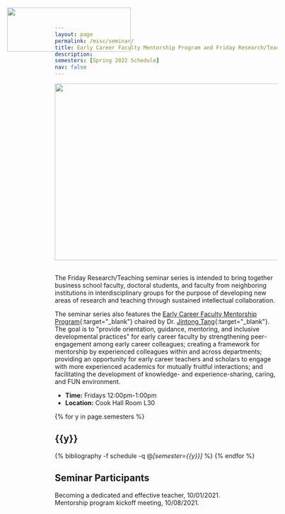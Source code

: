 ```yaml
---
layout: page
permalink: /misc/seminar/
title: Early Career Faculty Mentorship Program and Friday Research/Teaching Seminar Series
description: 
semesters: [Spring 2022 Schedule]
nav: false
---
```


<div class="row">
    <div class="col-sm mt-3 mt-md-0" align="center">
        <img class="img-fluid rounded z-depth-1" src="{{ '/assets/img/school_of_business.jpg' | relative_url }}" alt="" title="example image" style="width:600px;height:400px;"/>
        <img class="img-fluid" src="{{ '/assets/img/slu_logo.png' | relative_url }}" alt="" title="example image" style="width:280px;height:100px;position:absolute;top:25px;left:120px;"/>
    </div>
</div>

<br>

The Friday Research/Teaching seminar series is intended to bring together business school faculty, doctoral students, and faculty from neighboring institutions in interdisciplinary groups for the purpose of developing new areas of research and teaching through sustained intellectual collaboration. 

The seminar series also features the [Early Career Faculty Mentorship Program](/assets/misc/2021-mentor-program.pdf){:target="\_blank"} chaired by Dr. [Jintong Tang](https://www.slu.edu/business/about/faculty/tang-jintong.php){:target="\_blank"}. The goal is to "provide orientation, guidance, mentoring, and inclusive developmental practices" for early career faculty by strengthening peer-engagement among early career colleagues; creating a framework for mentorship by experienced colleagues within and across departments; providing an opportunity for early career teachers and scholars to engage with more experienced academics for mutually fruitful interactions; and facilitating the development of knowledge- and experience-sharing, caring, and FUN environment.
* **Time:** Fridays 12:00pm-1:00pm
* **Location:** Cook Hall Room L30

<div class="publications">

{% for y in page.semesters %}
  <h2 class="topic">{{y}}</h2>
  
  {% bibliography -f schedule -q @*[semester={{y}}]* %}
{% endfor %}

<h2 class="topic">Seminar Participants</h2>

<div class="row">
    <div class="col-sm mt-3 mt-md-0">
        <img class="img-fluid rounded z-depth-1" src="{{ '/assets/img/seminar/Oct1-21-1.jpg' | relative_url }}" alt="" title="example image"/>
    </div>
    <div class="col-sm mt-3 mt-md-0">
        <img class="img-fluid rounded z-depth-1" src="{{ '/assets/img/seminar/Oct1-21-2.jpg' | relative_url }}" alt="" title="example image"/>
    </div>
    <div class="col-sm mt-3 mt-md-0">
        <img class="img-fluid rounded z-depth-1" src="{{ '/assets/img/seminar/Oct1-21-3.jpg' | relative_url }}" alt="" title="example image"/>
    </div>
</div>
<div class="caption">
    Becoming a dedicated and effective teacher, 10/01/2021.
</div>

<div class="row">
    <div class="col-sm mt-3 mt-md-0">
        <img class="img-fluid rounded z-depth-1" src="{{ '/assets/img/seminar/Oct8-21-1.jpg' | relative_url }}" alt="" title="example image"/>
    </div>
    <div class="col-sm mt-3 mt-md-0">
        <img class="img-fluid rounded z-depth-1" src="{{ '/assets/img/seminar/Oct8-21-2.jpg' | relative_url }}" alt="" title="example image"/>
    </div>
    <div class="col-sm mt-3 mt-md-0">
        <img class="img-fluid rounded z-depth-1" src="{{ '/assets/img/seminar/Oct8-21-3.jpg' | relative_url }}" alt="" title="example image"/>
    </div>
</div>
<div class="caption">
    Mentorship program kickoff meeting, 10/08/2021.
</div>

</div>
